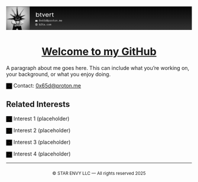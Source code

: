 <p align="center">
  <img src="images/readmebanner.png" alt="Banner" style="max-width: 100%; height: auto;" />
</p>

<h1 align="center"><u><strong>Welcome to my GitHub</strong></u></h1>

A paragraph about me goes here. This can include what you’re working on, your background, or what you enjoy doing.

<p>
  <img src="images/staricon.svg" width="16" style="filter: invert(100%); vertical-align: middle;" />
  Contact: <a href="mailto:0x65d@proton.me">0x65d@proton.me</a>
</p>

## **Related Interests**

<p><img src="images/staricon.svg" width="16" style="filter: invert(100%); vertical-align: middle;" /> Interest 1 (placeholder)</p>
<p><img src="images/staricon.svg" width="16" style="filter: invert(100%); vertical-align: middle;" /> Interest 2 (placeholder)</p>
<p><img src="images/staricon.svg" width="16" style="filter: invert(100%); vertical-align: middle;" /> Interest 3 (placeholder)</p>
<p><img src="images/staricon.svg" width="16" style="filter: invert(100%); vertical-align: middle;" /> Interest 4 (placeholder)</p>

---

<p align="center"><sub>© STAR ENVY LLC — All rights reserved 2025</sub></p>
